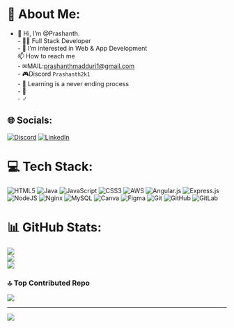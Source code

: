 # 💫 About Me:
 - 👋 Hi, I’m @Prashanth.<br>- 👨‍💻 Full Stack Developer <br>- 👀 I’m interested in Web & App Development<br>  📫 How to reach me<br>-     ✉MAIL:prashanthmadduri1@gmail.com<br>-     🎮Discord ```Prashanth2k1```<br>- 🔭 Learning is a never ending process  <br>- 🌱  <br>- ♂️ 


## 🌐 Socials:
[![Discord](https://img.shields.io/badge/Discord-%237289DA.svg?logo=discord&logoColor=white)](https://discord.gg/Prashanth2k1) [![LinkedIn](https://img.shields.io/badge/LinkedIn-%230077B5.svg?logo=linkedin&logoColor=white)](https://linkedin.com/in/prashanth-2k1) 

# 💻 Tech Stack:
![HTML5](https://img.shields.io/badge/html5-%23E34F26.svg?style=for-the-badge&logo=html5&logoColor=white) ![Java](https://img.shields.io/badge/java-%23ED8B00.svg?style=for-the-badge&logo=openjdk&logoColor=white) ![JavaScript](https://img.shields.io/badge/javascript-%23323330.svg?style=for-the-badge&logo=javascript&logoColor=%23F7DF1E) ![CSS3](https://img.shields.io/badge/css3-%231572B6.svg?style=for-the-badge&logo=css3&logoColor=white) ![AWS](https://img.shields.io/badge/AWS-%23FF9900.svg?style=for-the-badge&logo=amazon-aws&logoColor=white) ![Angular.js](https://img.shields.io/badge/angular.js-%23E23237.svg?style=for-the-badge&logo=angularjs&logoColor=white) ![Express.js](https://img.shields.io/badge/express.js-%23404d59.svg?style=for-the-badge&logo=express&logoColor=%2361DAFB) ![NodeJS](https://img.shields.io/badge/node.js-6DA55F?style=for-the-badge&logo=node.js&logoColor=white) ![Nginx](https://img.shields.io/badge/nginx-%23009639.svg?style=for-the-badge&logo=nginx&logoColor=white) ![MySQL](https://img.shields.io/badge/mysql-4479A1.svg?style=for-the-badge&logo=mysql&logoColor=white) ![Canva](https://img.shields.io/badge/Canva-%2300C4CC.svg?style=for-the-badge&logo=Canva&logoColor=white) ![Figma](https://img.shields.io/badge/figma-%23F24E1E.svg?style=for-the-badge&logo=figma&logoColor=white) ![Git](https://img.shields.io/badge/git-%23F05033.svg?style=for-the-badge&logo=git&logoColor=white) ![GitHub](https://img.shields.io/badge/github-%23121011.svg?style=for-the-badge&logo=github&logoColor=white) ![GitLab](https://img.shields.io/badge/gitlab-%23181717.svg?style=for-the-badge&logo=gitlab&logoColor=white)
# 📊 GitHub Stats:
![](https://github-readme-stats.vercel.app/api?username=Prashanth2k1&theme=dark&hide_border=false&include_all_commits=true&count_private=true)<br/>
![](https://github-readme-streak-stats.herokuapp.com/?user=Prashanth2k1&theme=dark&hide_border=false)<br/>
![](https://github-readme-stats.vercel.app/api/top-langs/?username=Prashanth2k1&theme=dark&hide_border=false&include_all_commits=true&count_private=true&layout=compact)




### 🔝 Top Contributed Repo
![](https://github-contributor-stats.vercel.app/api?username=Prashanth2k1&limit=5&theme=dark&combine_all_yearly_contributions=true)

---
[![](https://visitcount.itsvg.in/api?id=Prashanth2k1&icon=0&color=0)](https://visitcount.itsvg.in)

<!-- Proudly created with GPRM ( https://gprm.itsvg.in ) -->
